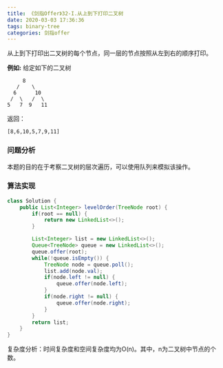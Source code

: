 ```yaml
---
title: 《剑指Offer》32-I.从上到下打印二叉树
date: 2020-03-03 17:36:36
tags: binary-tree
categories: 剑指offer
---
```


从上到下打印出二叉树的每个节点，同一层的节点按照从左到右的顺序打印。

<!--more-->

**例如:**
给定如下的二叉树

```
     8
   /    \
  6      10
 /  \   /  \
5   7  9   11
```

返回：

```
[8,6,10,5,7,9,11]
```

### 问题分析

本题的目的在于考察二叉树的层次遍历，可以使用队列来模拟该操作。

### 算法实现

```java
class Solution {
    public List<Integer> levelOrder(TreeNode root) {
        if(root == null) {
            return new LinkedList<>();
        }

        List<Integer> list = new LinkedList<>();
        Queue<TreeNode> queue = new LinkedList<>();
        queue.offer(root);
        while(!queue.isEmpty()) {
            TreeNode node = queue.poll();
            list.add(node.val);
            if(node.left != null) {
                queue.offer(node.left);
            }
            if(node.right != null) {
                queue.offer(node.right);
            }
        }
        return list;
    }
}
```

复杂度分析：时间复杂度和空间复杂度均为O(n)。其中，n为二叉树中节点的个数。